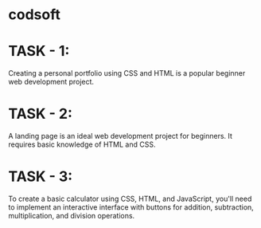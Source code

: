 # codsoft

# TASK - 1:
Creating a personal portfolio using CSS and HTML is a popular beginner web development
project.

# TASK - 2:
A landing page is an ideal web development project for beginners. It requires basic
knowledge of HTML and CSS.

# TASK - 3:
To create a basic calculator using CSS, HTML, and JavaScript, you'll need to implement an
interactive interface with buttons for addition, subtraction, multiplication, and division
operations.
